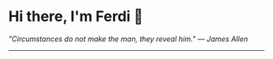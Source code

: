 <h1>Hi there, I'm Ferdi 👋</h1>

<p><em>
  "Circumstances do not make the man, they reveal him." — James Allen
</em></p>

---
